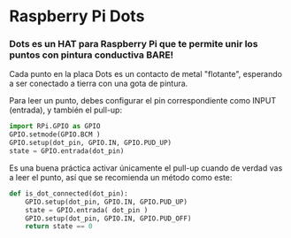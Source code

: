 <!--
---
name: DOTs
class: board
type: otro
formfactor: HAT
manufacturer: Raspberry Pi
description: Une los puntos para hacer un circuito
url: http://www.raspberrypi.org/dots/
github: https://github.com/raspberrypilearning/dots
buy: https://thepihut.com/products/raspberry-pi-dots-board
image: 'rpf-dots.png'
pincount: 40
eeprom: no
pin:
  bcm0:
    name: 'Color: Blue'
    direction: entrada
  bcm1:
    name: Dot 7
    direction: entrada
  bcm2:
    name: Dot 22
    direction: entrada
  bcm3:
    name: Dot 21
    direction: entrada
  bcm4:
    name: Dot 2
    direction: entrada
  bcm5:
    name: Dot 9
    direction: entrada
  bcm6:
    name: Dot 14
    direction: entrada
  bcm7:
    name: Dot 6
    direction: entrada
  bcm8:
    name: Dot 18
    direction: entrada
  bcm9:
    name: Dot 17
    direction: entrada
  bcm10:
    name: 'Color: Verde'
    direction: entrada
  bcm11:
    name: Dot 8
    direction: entrada
  bcm12:
    name: Dot 10
    direction: entrada
  bcm13:
    name: Cloud
    direction: entrada
  bcm14:
    name: Dot 1
    direction: entrada
  bcm15:
    name: Dot 3
    direction: entrada
  bcm16:
    name: Dot 13
    direction: entrada
  bcm17:
    name: Dot 4
    direction: entrada
  bcm18:
    name: Dot 20
    direction: entrada
  bcm19:
    name: 'Color: Naranja'
    direction: entrada
  bcm20:
    name: Bear
    direction: entrada
  bcm21:
    name: Dot 12
    direction: entrada
  bcm22:
    name: Dot 15
    direction: entrada
  bcm23:
    name: Dot 16
    direction: entrada
  bcm24:
    name: Dot 19
    direction: entrada
  bcm25:
    name: Dot 5
    direction: entrada
  bcm26:
    name: Dot 11
    direction: entrada
  bcm27:
    name: 'Color: Rojo'
    direction: entrada
-->
# Raspberry Pi Dots

### Dots es un HAT para Raspberry Pi que te permite unir los puntos con pintura conductiva BARE!

Cada punto en la placa Dots es un contacto de metal "flotante", esperando a ser conectado a tierra con una gota de pintura.

Para leer un punto, debes configurar el pin correspondiente como INPUT (entrada), y también el pull-up:

```python
import RPi.GPIO as GPIO
GPIO.setmode(GPIO.BCM )
GPIO.setup(dot_pin, GPIO.IN, GPIO.PUD_UP)
state = GPIO.entrada(dot_pin)
```

Es una buena práctica activar únicamente el pull-up cuando de verdad vas a leer el punto, así que se recomienda un método como este:

```python
def is_dot_connected(dot_pin):
    GPIO.setup(dot_pin, GPIO.IN, GPIO.PUD_UP)
    state = GPIO.entrada( dot_pin )
    GPIO.setup(dot_pin, GPIO.IN, GPIO.PUD_OFF)
    return state == 0
```
